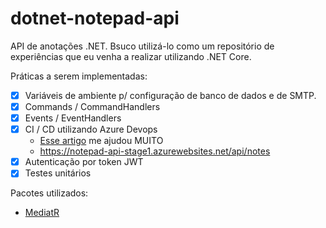# dotnet-notepad-api

API de anotações .NET.
Bsuco utilizá-lo como um repositório de experiências que eu venha a realizar utilizando .NET Core.

Práticas a serem implementadas:
- [X] Variáveis de ambiente p/ configuração de banco de dados e de SMTP.
- [X] Commands / CommandHandlers
- [X] Events / EventHandlers
- [X] CI / CD utilizando Azure Devops
  - [Esse artigo](https://docs.microsoft.com/en-us/azure/devops/pipelines/languages/dotnet-core?view=azure-devops&tabs=yaml) me ajudou MUITO
  - https://notepad-api-stage1.azurewebsites.net/api/notes
- [X] Autenticação por token JWT
- [X] Testes unitários

Pacotes utilizados:
- [MediatR](https://github.com/jbogard/MediatR)
